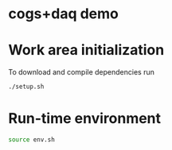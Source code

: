 # cogs+daq demo

# Work area initialization

To download and compile dependencies run
```sh
./setup.sh
```

# Run-time environment
```sh
source env.sh
```

